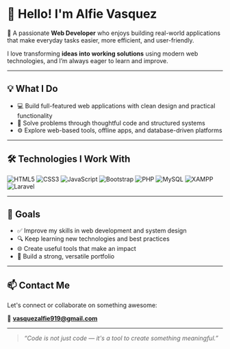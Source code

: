 # 👋 Hello! I'm Alfie Vasquez

🎯 A passionate **Web Developer** who enjoys building real-world applications that make everyday tasks easier, more efficient, and user-friendly.

I love transforming **ideas into working solutions** using modern web technologies, and I’m always eager to learn and improve.

---

## 💡 What I Do

- 💻 Build full-featured web applications with clean design and practical functionality
- 🧠 Solve problems through thoughtful code and structured systems
- ⚙️ Explore web-based tools, offline apps, and database-driven platforms

---

## 🛠️ Technologies I Work With

![HTML5](https://img.shields.io/badge/HTML5-E34F26?style=for-the-badge&logo=html5&logoColor=white)
![CSS3](https://img.shields.io/badge/CSS3-1572B6?style=for-the-badge&logo=css3&logoColor=white)
![JavaScript](https://img.shields.io/badge/JavaScript-F7DF1E?style=for-the-badge&logo=javascript&logoColor=black)
![Bootstrap](https://img.shields.io/badge/Bootstrap-563D7C?style=for-the-badge&logo=bootstrap&logoColor=white)
![PHP](https://img.shields.io/badge/PHP-777BB4?style=for-the-badge&logo=php&logoColor=white)
![MySQL](https://img.shields.io/badge/MySQL-00758F?style=for-the-badge&logo=mysql&logoColor=white)
![XAMPP](https://img.shields.io/badge/XAMPP-FB7A24?style=for-the-badge&logo=xampp&logoColor=white)
![Laravel](https://img.shields.io/badge/Laravel-E74430?style=for-the-badge&logo=laravel&logoColor=white)

---

## 🎯 Goals

- ✅ Improve my skills in web development and system design
- 🔍 Keep learning new technologies and best practices
- 🌐 Create useful tools that make an impact
- 🚀 Build a strong, versatile portfolio

---

## 📫 Contact Me

Let's connect or collaborate on something awesome:

📧 **vasquezalfie919@gmail.com**

---

> _“Code is not just code — it's a tool to create something meaningful.”_
